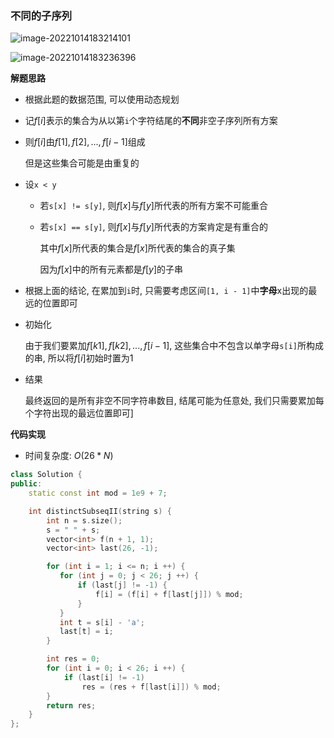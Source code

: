 ### 不同的子序列

![image-20221014183214101](http://www.cdn.liver0377.xyz/typora/202210141832154.png)

![image-20221014183236396](http://www.cdn.liver0377.xyz/typora/202210141832423.png)

**解题思路**

- 根据此题的数据范围, 可以使用动态规划

- 记$f[i]$表示的集合为从以第`i`个字符结尾的**不同**非空子序列所有方案

- 则$f[i]$由$f[1], f[2], ..., f[i - 1]$组成

  但是这些集合可能是由重复的

- 设`x < y`

  - 若`s[x] != s[y]`, 则$f[x]$与$f[y]$所代表的所有方案不可能重合

  - 若`s[x] == s[y]`, 则$f[x]$与$f[y]$所代表的方案肯定是有重合的

    其中$f[x]$所代表的集合是$f[x]$所代表的集合的真子集

    因为$f[x]$中的所有元素都是$f[y]$的子串

- 根据上面的结论, 在累加到`i`时, 只需要考虑区间`[1, i - 1]`中**字母**x出现的最远的位置即可

- 初始化

  由于我们要累加$f[k1], f[k2], ..., f[i - 1]$, 这些集合中不包含以单字母`s[i]`所构成的串, 所以将$f[i]$初始时置为1

- 结果

  最终返回的是所有非空不同字符串数目, 结尾可能为任意处, 我们只需要累加每个字符出现的最远位置即可]



**代码实现**

- 时间复杂度: $O(26 * N)$

```cc
class Solution {
public:
    static const int mod = 1e9 + 7;

    int distinctSubseqII(string s) {
        int n = s.size();
        s = " " + s;
        vector<int> f(n + 1, 1);
        vector<int> last(26, -1);

        for (int i = 1; i <= n; i ++) {
           for (int j = 0; j < 26; j ++) {
               if (last[j] != -1) {
                   f[i] = (f[i] + f[last[j]]) % mod;
               }
           }
           int t = s[i] - 'a';
           last[t] = i;
        }

        int res = 0;
        for (int i = 0; i < 26; i ++) {
            if (last[i] != -1)
                res = (res + f[last[i]]) % mod;
        }
        return res;
    }
};
```

